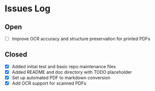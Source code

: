 # Issues Log

## Open
- [ ] Improve OCR accuracy and structure preservation for printed PDFs

## Closed
- [x] Added initial test and basic repo maintenance files
- [x] Added README and doc directory with TODO placeholder
- [x] Set up automated PDF to markdown conversion
- [x] Add OCR support for scanned PDFs
